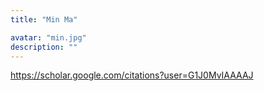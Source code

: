 ```yaml
---
title: "Min Ma"

avatar: "min.jpg"
description: ""
---
```


https://scholar.google.com/citations?user=G1J0MvIAAAAJ
